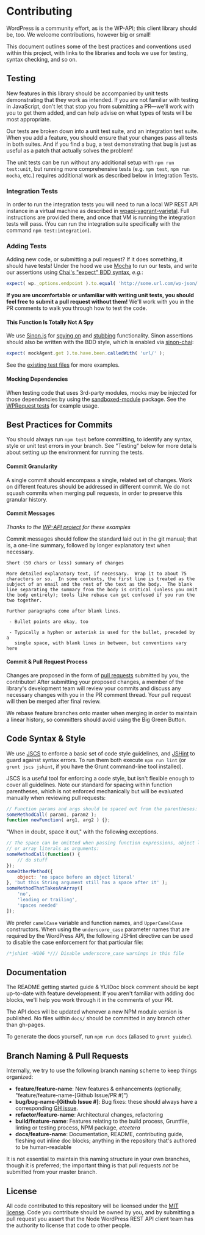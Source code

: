Contributing
============

WordPress is a community effort, as is the WP-API; this client library should be, too. We welcome contributions, however big or small!

This document outlines some of the best practices and conventions used within this project, with links to the libraries and tools we use for testing, syntax checking, and so on.

## Testing

New features in this library should be accompanied by unit tests demonstrating that they work as intended. If you are not familiar with testing in JavaScript, don't let that stop you from submitting a PR&mdash;we'll work with you to get them added, and can help advise on what types of tests will be most appropriate.

Our tests are broken down into a unit test suite, and an integration test suite. When you add a feature, you should ensure that your changes pass all tests in both suites. And if you find a bug, a test demonstrating that bug is just as useful as a patch that actually solves the problem!

The unit tests can be run without any additional setup with `npm run test:unit`, but running more comprehensive tests (e.g. `npm test`, `npm run mocha`, etc.) requires additional work as described below in Integration Tests.

### Integration Tests

In order to run the integration tests you will need to run a local WP REST API instance in a virtual machine as described in [wpapi-vagrant-varietal](https://github.com/kadamwhite/wpapi-vagrant-varietal).  Full instructions are provided there, and once that VM is running the integration tests will pass. (You can run the integration suite specifically with the command `npm test:integration`).

### Adding Tests

Adding new code, or submitting a pull request? If it does something, it should have tests! Under the hood we use [Mocha](visionmedia.github.io/mocha/) to run our tests, and write our assertions using [Chai's "expect" BDD syntax](http://chaijs.com/api/bdd/), *e.g.*:
```javascript
expect( wp._options.endpoint ).to.equal( 'http://some.url.com/wp-json/' );
```

**If you are uncomfortable or unfamiliar with writing unit tests, you should feel free to submit a pull request without them!** We'll work with you in the PR comments to walk you through how to test the code.

#### This Function Is Totally Not A Spy

We use [Sinon.js](sinonjs.org/docs/) for [spying on](sinonjs.org/docs/#spies) and [stubbing](http://sinonjs.org/docs/#stubs) functionality. Sinon assertions should also be written with the BDD style, which is enabled via [sinon-chai](https://www.npmjs.org/package/sinon-chai):
```javascript
expect( mockAgent.get ).to.have.been.calledWith( 'url/' );
```
See the [existing test files](https://github.com/kadamwhite/wordpress-rest-api/tree/master/tests) for more examples.

#### Mocking Dependencies

When testing code that uses 3rd-party modules, mocks may be injected for those dependencies by using the [sandboxed-module](https://www.npmjs.org/package/sandboxed-module) package. See the [WPRequest tests](https://github.com/kadamwhite/wordpress-rest-api/blob/master/tests/lib/WPRequest.js) for example usage.

## Best Practices for Commits

You should always run `npm test` before committing, to identify any syntax, style or unit test errors in your branch.  See "Testing" below for more details about setting up the environment for running the tests.

#### Commit Granularity

A single commit should encompass a single, related set of changes. Work on different features should be addressed in different commit. We do not squash commits when merging pull requests, in order to preserve this granular history.

#### Commit Messages

*Thanks to the [WP-API project](https://github.com/WP-API/WP-API/blob/master/CONTRIBUTING.md) for these examples*

Commit messages should follow the standard laid out in the git manual; that is, a one-line summary, followed by longer explanatory text when necessary.

    Short (50 chars or less) summary of changes

    More detailed explanatory text, if necessary.  Wrap it to about 75
    characters or so.  In some contexts, the first line is treated as the
    subject of an email and the rest of the text as the body.  The blank
    line separating the summary from the body is critical (unless you omit
    the body entirely); tools like rebase can get confused if you run the
    two together.

    Further paragraphs come after blank lines.

     - Bullet points are okay, too

     - Typically a hyphen or asterisk is used for the bullet, preceded by a
       single space, with blank lines in between, but conventions vary here

#### Commit & Pull Request Process

Changes are proposed in the form of [pull requests](https://help.github.com/articles/using-pull-requests) submitted by you, the contributor! After submitting your proposed changes, a member of the library's development team will review your commits and discuss any necessary changes with you in the PR comment thread. Your pull request will then be merged after final review.

We rebase feature branches onto master when merging in order to maintain a linear history, so committers should avoid using the Big Green Button.

## Code Syntax & Style

We use [JSCS](https://www.npmjs.org/package/jscs) to enforce a basic set of code style guidelines, and [JSHint](http://jshint.com/) to guard against syntax errors. To run them both execute `npm run lint` (or `grunt jscs jshint`, if you have the Grunt command-line tool installed).

JSCS is a useful tool for enforcing a code style, but isn't flexible enough to cover all guidelines. Note our standard for spacing within function parentheses, which is not enforced mechanically but will be evaluated manually when reviewing pull requests:
```javascript
// Function params and args should be spaced out from the parentheses:
someMethodCall( param1, param2 );
function newFunction( arg1, arg2 ) {};
```
"When in doubt, space it out," with the following exceptions.
```javascript
// The space can be omitted when passing function expressions, object literals
// or array literals as arguments:
someMethodCall(function() {
    // do stuff
});
someOtherMethod({
    object: 'no space before an object literal'
}, 'but this String argument still has a space after it' );
someMethodThatTakesAnArray([
    'no',
    'leading or trailing',
    'spaces needed'
]);
```

We prefer `camelCase` variable and function names, and `UpperCamelCase` constructors. When using the `underscore_case` parameter names that are required by the WordPress API, the following JSHint directive can be used to disable the case enforcement for that particular file:
```javascript
/*jshint -W106 */// Disable underscore_case warnings in this file
```

## Documentation

The README getting started guide & YUIDoc block comment should be kept up-to-date with feature development: If you aren't familiar with adding doc blocks, we'll help you work through it in the comments of your PR.

The API docs will be updated whenever a new NPM module version is published. No files within `docs/` should be committed in any branch other than gh-pages.

To generate the docs yourself, run `npm run docs` (aliased to `grunt yuidoc`).

## Branch Naming & Pull Requests

Internally, we try to use the following branch naming scheme to keep things organized:

* **feature/feature-name**: New features & enhancements (optionally, "feature/feature-name-[Github Issue/PR #]")
* **bug/bug-name-[Github Issue #]**: Bug fixes: these should always have a corresponding [GH issue](https://github.com/kadamwhite/wordpress-rest-api/issues).
* **refactor/feature-name**: Architectural changes, refactoring
* **build/feature-name**: Features relating to the build process, Gruntfile, linting or testing process, NPM package, *etcetera*
* **docs/feature-name**: Documentation, README, contributing guide, fleshing out inline doc blocks; anything in the repository that's authored to be human-readable

It is not essential to maintain this naming structure in your own branches, though it is preferred; the important thing is that pull requests *not* be submitted from your master branch.

## License

All code contributed to this repository will be licensed under the [MIT license](http://opensource.org/licenses/MIT). Code you contribute should be owned by you, and by submitting a pull request you assert that the Node WordPress REST API client team has the authority to license that code to other people.
